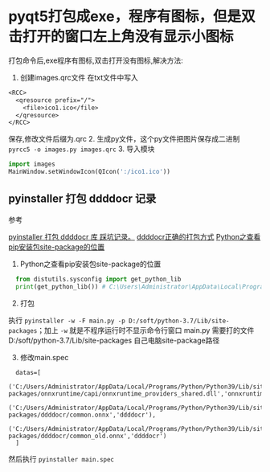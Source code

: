 # pyqt5打包成exe，程序有图标，但是双击打开的窗口左上角没有显示小图标

打包命令后,exe程序有图标,双击打开没有图标,解决方法:

1. 创建images.qrc文件
在txt文件中写入

```txt
<RCC>
  <qresource prefix="/">
    <file>ico1.ico</file>
  </qresource>
</RCC>
```

保存,修改文件后缀为.qrc
2. 生成py文件，这个py文件把图片保存成二进制
`pyrcc5 -o images.py images.qrc`
3. 导入模块

```py
import images
MainWindow.setWindowIcon(QIcon(':/ico1.ico'))
```

## pyinstaller 打包 ddddocr 记录

参考

[pyinstaller 打包 ddddocr 库 踩坑记录。](https://zhuanlan.zhihu.com/p/456894600)
[ddddocr正确的打包方式](https://code84.com/795049.html)
[Python之查看pip安装包site-package的位置](https://blog.csdn.net/qq_24256877/article/details/108327246)

1. Python之查看pip安装包site-package的位置

```py
  from distutils.sysconfig import get_python_lib
  print(get_python_lib()) # C:\Users\Administrator\AppData\Local\Programs\Python\Python39\Lib\site-packages
```

2. 打包

执行 `pyinstaller -w -F main.py -p D:/soft/python-3.7/Lib/site-packages`；加上 `-w` 就是不程序运行时不显示命令行窗口
main.py 需要打的文件
D:/soft/python-3.7/Lib/site-packages 自己电脑site-package路径

3. 修改main.spec

```spec
  datas=[
    ('C:/Users/Administrator/AppData/Local/Programs/Python/Python39/Lib/site-packages/onnxruntime/capi/onnxruntime_providers_shared.dll','onnxruntime\\capi'),
    ('C:/Users/Administrator/AppData/Local/Programs/Python/Python39/Lib/site-packages/ddddocr/common.onnx','ddddocr'),
    ('C:/Users/Administrator/AppData/Local/Programs/Python/Python39/Lib/site-packages/ddddocr/common_old.onnx','ddddocr')
  ]
```

然后执行 `pyinstaller main.spec`
